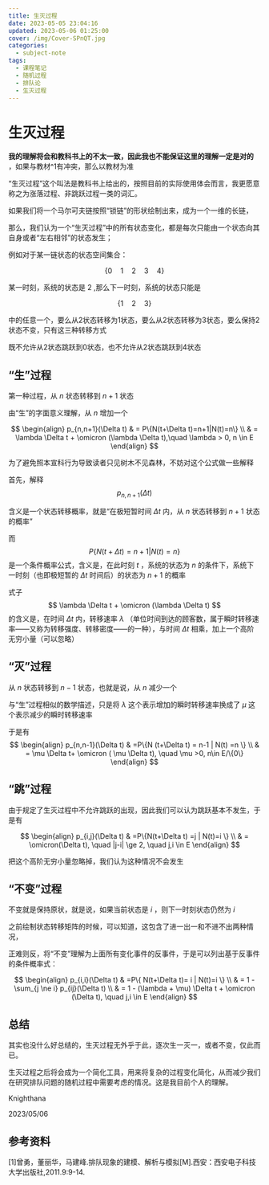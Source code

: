 ```yaml
---
title: 生灭过程
date: 2023-05-05 23:04:16
updated: 2023-05-06 01:25:00
cover: /img/Cover-SPnQT.jpg
categories:
  - subject-note
tags:
  - 课程笔记
  - 随机过程
  - 排队论
  - 生灭过程
---
```


# 生灭过程

**我的理解将会和教科书上的不太一致，因此我也不能保证这里的理解一定是对的**
，如果与教材^1有冲突，那么以教材为准

“生灭过程”这个叫法是教科书上给出的，按照目前的实际使用体会而言，我更愿意称之为涨落过程、非跳跃过程一类的词汇。

如果我们将一个马尔可夫链按照“锁链”的形状绘制出来，成为一个一维的长链，

那么，我们认为一个“生灭过程”中的所有状态变化，都是每次只能由一个状态向其自身或者“左右相邻”的状态发生；

例如对于某一链状态的状态空间集合：

$$
\{0 \quad 1 \quad 2 \quad 3 \quad 4 \}
$$

某一时刻，系统的状态是
$2$
,那么下一时刻，系统的状态只能是

$$
\{1 \quad 2 \quad 3 \}
$$

中的任意一个，要么从2状态转移为1状态，要么从2状态转移为3状态，要么保持2状态不变，只有这三种转移方式

既不允许从2状态跳跃到0状态，也不允许从2状态跳跃到4状态

## “生”过程

第一种过程，从
$n$
状态转移到
$n+1$
状态

由“生”的字面意义理解，从
$n$
增加一个

$$
\begin{align}
p_{n,n+1}(\Delta t) & = P\{N(t+\Delta t)=n+1|N(t)=n\} \\
 & = \lambda \Delta t + \omicron (\lambda \Delta t),\quad \lambda > 0, n \in E
\end{align}
$$

为了避免照本宣科行为导致读者只见树木不见森林，不妨对这个公式做一些解释

首先，解释
$$
p_{n,n+1}(\Delta t)
$$

含义是一个状态转移概率，就是“在极短暂时间
$\Delta t$
内，从
$n$
状态转移到
$n+1$
状态的概率”

而
$$
P\{N(t+\Delta t)=n+1|N(t)=n\}
$$
是一个条件概率公式，含义是，在此时刻
$t$
，系统的状态为
$n$
的条件下，系统下一时刻（也即极短暂的
$\Delta t$
时间后）的状态为
$n+1$
的概率

式子
$$
\lambda \Delta t + \omicron (\lambda \Delta t)
$$
的含义是，在时间
$\Delta t$
内，转移速率
$\lambda$
（单位时间到达的顾客数，属于瞬时转移速率——又称为转移强度、转移密度——的一种），与时间
$\Delta t$
相乘，加上一个高阶无穷小量（可以忽略）

## “灭”过程

从
$n$
状态转移到
$n-1$
状态，也就是说，从
$n$
减少一个

与“生”过程相似的数学描述，只是将
$\lambda$
这个表示增加的瞬时转移速率换成了
$\mu$
这个表示减少的瞬时转移速率

于是有
$$
\begin{align}
p_{n,n-1}(\Delta t) & =P\{N (t+\Delta t) = n-1 | N(t) =n \} \\
& = \mu \Delta t+ \omicron ( \mu \Delta t), \quad \mu >0, n\in E/\{0\}
\end{align}
$$

## “跳”过程

由于规定了生灭过程中不允许跳跃的出现，因此我们可以认为跳跃基本不发生，于是有

$$
\begin{align}
p_{i,j}(\Delta t) & =P\{N(t+\Delta t) =j | N(t)=i \} \\
& = \omicron(\Delta t), \quad |j-i| \ge 2, \quad j,i \in E
\end{align}
$$

把这个高阶无穷小量忽略掉，我们认为这种情况不会发生

## “不变”过程

不变就是保持原状，就是说，如果当前状态是
$i$
，则下一时刻状态仍然为
$i$

之前绘制状态转移矩阵的时候，可以知道，这包含了进一出一和不进不出两种情况，

正难则反，将“不变”理解为上面所有变化事件的反事件，于是可以列出基于反事件的条件概率式：

$$
\begin{align}
p_{i,i}(\Delta t) & =P\{ N(t+\Delta t)= i | N(t)=i \} \\
& = 1 - \sum_{j \ne i} p_{ij}(\Delta t) \\
& = 1 - (\lambda + \mu) \Delta t + \omicron (\Delta t), \quad j,i \in E
\end{align}
$$

## 总结

其实也没什么好总结的，生灭过程无外乎于此，逐次生一灭一，或者不变，仅此而已。

生灭过程之后将会成为一个简化工具，用来将复杂的过程变化简化，从而减少我们在研究排队问题的随机过程中需要考虑的情况。这是我目前个人的理解。

Knighthana

2023/05/06

## 参考资料

[1]曾勇，董丽华，马建峰.排队现象的建模、解析与模拟[M].西安：西安电子科技大学出版社,2011.9:9-14.
